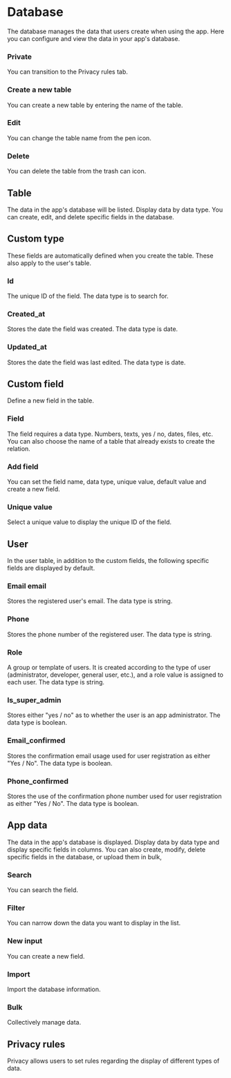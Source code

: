 # DatabaseThe database manages the data that users create when using the app. Here you can configure and view the data in your app\'s database.### PrivateYou can transition to the Privacy rules tab.### Create a new tableYou can create a new table by entering the name of the table.### EditYou can change the table name from the pen icon.### DeleteYou can delete the table from the trash can icon.## TableThe data in the app\'s database will be listed. Display data by data type. You can create, edit, and delete specific fields in the database.## Custom typeThese fields are automatically defined when you create the table. These also apply to the user\'s table.### IdThe unique ID of the field. The data type is to search for.### Created_atStores the date the field was created. The data type is date.### Updated_atStores the date the field was last edited. The data type is date.## Custom fieldDefine a new field in the table.### FieldThe field requires a data type. Numbers, texts, yes / no, dates, files, etc. You can also choose the name of a table that already exists to create the relation.### Add fieldYou can set the field name, data type, unique value, default value and create a new field.### Unique valueSelect a unique value to display the unique ID of the field.## UserIn the user table, in addition to the custom fields, the following specific fields are displayed by default.### Email emailStores the registered user\'s email. The data type is string.### PhoneStores the phone number of the registered user. The data type is string.### RoleA group or template of users. It is created according to the type of user (administrator, developer, general user, etc.), and a role value is assigned to each user. The data type is string.### Is_super_adminStores either \"yes / no\" as to whether the user is an app administrator. The data type is boolean.### Email_confirmedStores the confirmation email usage used for user registration as either \"Yes / No\". The data type is boolean.### Phone_confirmedStores the use of the confirmation phone number used for user registration as either \"Yes / No\". The data type is boolean.## App dataThe data in the app\'s database is displayed. Display data by data type and display specific fields in columns. You can also create, modify, delete specific fields in the database, or upload them in bulk,### SearchYou can search the field.### FilterYou can narrow down the data you want to display in the list.### New inputYou can create a new field.### ImportImport the database information.### BulkCollectively manage data.## Privacy rulesPrivacy allows users to set rules regarding the display of different types of data.### 